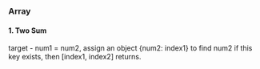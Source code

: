 
### Array
#### 1. Two Sum
target - num1 = num2, assign an object {num2: index1} to find num2 if this key exists, then [index1, index2] returns. 
